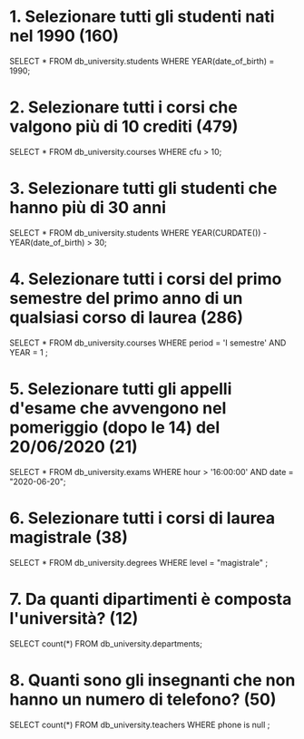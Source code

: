 # 1. Selezionare tutti gli studenti nati nel 1990 (160)


 SELECT 
    *
FROM
    db_university.students
WHERE
    YEAR(date_of_birth) = 1990;


# 2. Selezionare tutti i corsi che valgono più di 10 crediti (479)


SELECT 
    *
FROM
    db_university.courses
WHERE cfu > 10;


# 3. Selezionare tutti gli studenti che hanno più di 30 anni

SELECT 
   *
FROM
    db_university.students
WHERE
    YEAR(CURDATE()) - YEAR(date_of_birth) > 30;

# 4. Selezionare tutti i corsi del primo semestre del primo anno di un qualsiasi corso di laurea (286)
SELECT 
    *
FROM
    db_university.courses
    WHERE period = 'I semestre' AND
    YEAR = 1 ;

# 5. Selezionare tutti gli appelli d'esame che avvengono nel pomeriggio (dopo le 14) del 20/06/2020 (21)
SELECT 
    *
FROM
    db_university.exams
WHERE
    hour > '16:00:00'
        AND date = "2020-06-20";
# 6. Selezionare tutti i corsi di laurea magistrale (38)

SELECT 
    *
FROM
    db_university.degrees
WHERE level = "magistrale" ;


# 7. Da quanti dipartimenti è composta l'università? (12)
SELECT 
    count(*)
FROM
    db_university.departments;
# 8. Quanti sono gli insegnanti che non hanno un numero di telefono? (50)

SELECT 
    count(*)
FROM
    db_university.teachers
WHERE phone is null ;